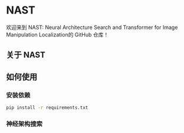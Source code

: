 # NAST

欢迎来到 NAST: Neural Architecture Search and Transformer for Image Manipulation Localization的 GitHub 仓库！

## 关于 NAST

## 如何使用

### 安装依赖

```bash
pip install -r requirements.txt

```

### 神经架构搜索


